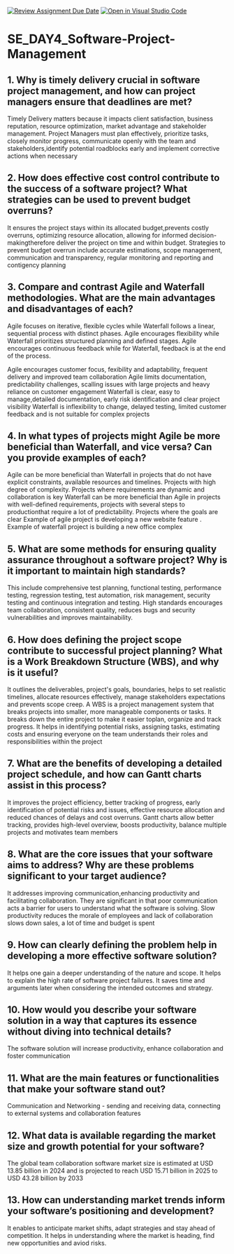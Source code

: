 [![Review Assignment Due Date](https://classroom.github.com/assets/deadline-readme-button-22041afd0340ce965d47ae6ef1cefeee28c7c493a6346c4f15d667ab976d596c.svg)](https://classroom.github.com/a/9pw6JKcu)
[![Open in Visual Studio Code](https://classroom.github.com/assets/open-in-vscode-2e0aaae1b6195c2367325f4f02e2d04e9abb55f0b24a779b69b11b9e10269abc.svg)](https://classroom.github.com/online_ide?assignment_repo_id=18459160&assignment_repo_type=AssignmentRepo)
# SE_DAY4_Software-Project-Management
## 1. Why is timely delivery crucial in software project management, and how can project managers ensure that deadlines are met?
Timely Delivery matters because it impacts client satisfaction, business reputation, resource optimization, market advantage and stakeholder management. Project Managers must plan effectively, prioritize tasks, closely monitor progress, communicate openly with the team and stakeholders,identify potential roadblocks early and implement corrective actions when necessary 

## 2. How does effective cost control contribute to the success of a software project? What strategies can be used to prevent budget overruns?
It ensures the project stays within its allocated budget,prevents costly overruns, optimizing resource allocation, allowing for informed decision-makingtherefore deliver the project on time and within budget. Strategies to prevent budget overrun include accurate estimations, scope management, communication and transparency, regular monitoring and reporting and contigency planning

## 3. Compare and contrast Agile and Waterfall methodologies. What are the main advantages and disadvantages of each?
Agile focuses on iterative, flexible cycles while Waterfall follows a linear, sequential process with distinct phases. Agile encourages flexibility while Waterfall prioritizes structured planning and defined stages. Agile encourages continuous feedback while for Waterfall, feedback is at the end of the process.

Agile encourages customer focus, fexibility and adaptability, frequent delivery and improved team collaboration
Agile limits documentation, predictability challenges, scalling issues with large projects and heavy reliance on customer engagement
Waterfall is clear, easy to manage,detailed documentation, early risk identification and clear project visibility
Waterfall is inflexibility to change, delayed testing, limited customer feedback and is not suitable for complex projects

## 4. In what types of projects might Agile be more beneficial than Waterfall, and vice versa? Can you provide examples of each?
Agile can be more beneficial than Waterfall in projects that do not have explicit constraints, available resources and timelines. Projects with high degree of complexity. Projects where requirements are dynamic and collaboration is key
Waterfall can be more beneficial than Agile in projects with well-defined requirements, projects with several steps to productionthat require a lot of predictability. Projects where the goals are clear
Example of agile project is developing a new website feature .
Example of waterfall project is building a new office complex

## 5. What are some methods for ensuring quality assurance throughout a software project? Why is it important to maintain high standards?
This include comprehensive test planning, functional testing, performance testing, regression testing, test automation, risk management, security testing and continuous integration and testing.
High standards encourages team collaboration, consistent quality, reduces bugs and security vulnerabilities and improves maintainability. 

## 6. How does defining the project scope contribute to successful project planning? What is a Work Breakdown Structure (WBS), and why is it useful?
It outlines the deliverables, project's goals, boundaries, helps to set realistic timelines, allocate resources effectively, manage stakeholders expectations and prevents scope creep.
A WBS is a project management system that breaks projects into smaller, more manageable components or tasks. It breaks down the entire project to make it easier toplan, organize and track progress. It helps in identifying potential risks, assigning tasks, estimating costs and ensuring everyone on the team understands their roles and responsibilities within the project 

## 7. What are the benefits of developing a detailed project schedule, and how can Gantt charts assist in this process?
It improves the project efficiency, better tracking of progress, early identification of potential risks and issues, effective resource allocation and reduced chances of delays and cost overruns. Gantt charts allow better tracking, provides high-level overview, boosts productivity, balance multiple projects and motivates team members

## 8. What are the core issues that your software aims to address? Why are these problems significant to your target audience?
It addresses improving communication,enhancing productivity and facilitating collaboration. They are significant in that poor communication acts a barrier for users to understand what the software is solving. Slow productivity reduces the morale of employees and lack of collaboration slows down sales, a lot of time and budget is spent  

## 9. How can clearly defining the problem help in developing a more effective software solution?
It helps one gain a deeper understanding of the nature and scope. It helps to explain the high rate of software project failures. It saves time and arguments later when considering the intended outcomes and strategy.

## 10. How would you describe your software solution in a way that captures its essence without diving into technical details?
The software  solution will increase productivity, enhance collaboration and foster communication

## 11. What are the main features or functionalities that make your software stand out?
Communication and Networking - sending and receiving data, connecting to external systems and collaboration features

## 12. What data is available regarding the market size and growth potential for your software?
The global team collaboration software market size is estimated at USD 13.85 billion in 2024 and is projected to reach USD 15.71 billion in 2025 to USD 43.28 billion by 2033

## 13. How can understanding market trends inform your software’s positioning and development?
It enables to anticipate market shifts, adapt strategies and stay ahead of competition. It helps in understanding where the market is heading, find new opportunities and aviod risks.
